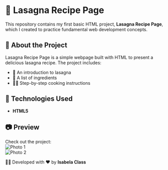 # 🍝 Lasagna Recipe Page  

This repository contains my first basic HTML project, **Lasagna Recipe Page**, which I created to practice fundamental web development concepts.  

## 📌 About the Project  
Lasagna Recipe Page is a simple webpage built with HTML to present a delicious lasagna recipe. The project includes:  

- 🍅 An introduction to lasagna  
- 📑 A list of ingredients  
- 👩‍🍳 Step-by-step cooking instructions  

## 🚀 Technologies Used  
- **HTML5**  

## 📷 Preview  
Check out the project:  
![Photo 1](#)  
![Photo 2](#)  

👩‍💻 Developed with ❤️ by **Isabela Class**  
